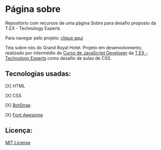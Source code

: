 # Página sobre
Repositório com recursos de uma página Sobre para desafio proposto da T.EX - Technology Experts

Para navegar pelo projeto: [clique aqui](#)


Tela sobre nós do Grand Royal Hotel. Projeto em desenvolvimento, realizado por intermédio do [Curso de JavaScript Developer](https://www.texperts.com.br/full-stack-javascript-developer/) da [T.EX - Technology Experts](https://texperts.com.br/) como desafio de aulas de CSS.

## Tecnologias usadas:

[X] HTML

[X] CSS 

[X] [BotStrap](https://getbootstrap.com/)

[X] [Font Awesome](https://fontawesome.com/v4/icons/)

## Licença:
[MIT License ](https://choosealicense.com/licenses/mit/)

